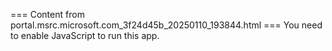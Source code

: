 === Content from portal.msrc.microsoft.com_3f24d45b_20250110_193844.html ===
You need to enable JavaScript to run this app.
